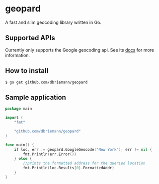 # geopard
A fast and slim geocoding library written in Go.

## Supported APIs
Currently only supports the Google geocoding api. See its [docs](https://developers.google.com/maps/documentation/geocoding/intro) for more information.

## How to install
	$ go get github.com/dbriemann/geopard

## Sample application
```Go
package main

import (
	"fmt"

	"github.com/dbriemann/geopard"
)

func main() {
	if loc, err := geopard.GoogleGeocode("New York"); err != nil {
		fmt.Println(err.Error())
	} else {
		//prints the formatted address for the queried location
		fmt.Println(loc.Results[0].FormattedAddr)
	}
}
```
